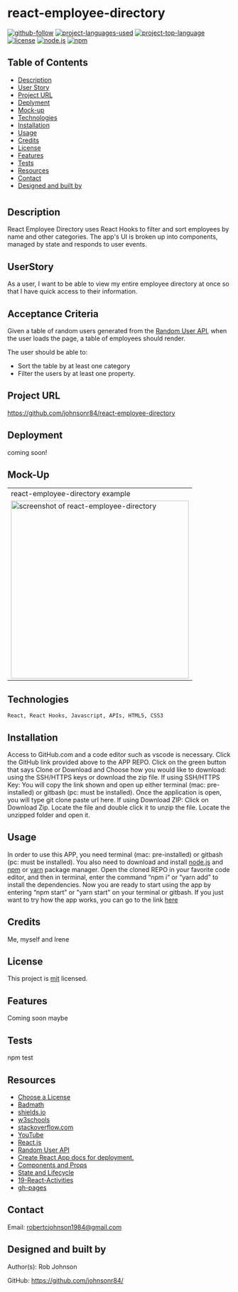 # react-employee-directory

  [![github-follow](https://img.shields.io/github/followers/johnsonr84?label=Follow&logoColor=lightgrey&style=social)](https://github.com/johnsonr84)
  [![project-languages-used](https://img.shields.io/github/languages/count/johnsonr84/readme-generator?color=orange)](https://github.com/johnsonr84/react-employee-directory)
  [![project-top-language](https://img.shields.io/github/languages/top/johnsonr84/readme-generator?color=yellow)](https://github.com/johnsonr84/react-employee-directory)
  [![license](https://img.shields.io/badge/license-mit-brightgreen.svg)](https://choosealicense.com/licenses/mit/)
  [![node.js](https://img.shields.io/node/v/c?color=brightgreen)](https://nodejs.org/en/)
  [![npm](https://img.shields.io/npm/v/npm?color=blue&logo=npm)](https://www.npmjs.com/package/inquirer)

  ## Table of Contents 
  * [Description](#Description)
  * [User Story](#UserStory)
  * [Project URL](#Project-URL)
  * [Deplyment](#Deployment)
  * [Mock-up](#Mock-up)
  * [Technologies](#Technologies)
  * [Installation](#Installation)
  * [Usage](#Usage)
  * [Credits](#Credits)
  * [License](#License)
  * [Features](#Features)
  * [Tests](#Tests)
  * [Resources](#Resources)
  * [Contact](#Contact)
  * [Designed and built by](#Designed-and-built-by)
  #
  
  ## Description 
  React Employee Directory uses React Hooks to filter and sort employees by name and other categories.
  The app's UI is broken up into components, managed by state and responds to user events. 

  ## UserStory 
  
  As a user, I want to be able to view my entire employee directory at once 
  so that I have quick access to their information.
  
  ## Acceptance Criteria
  Given a table of random users generated from the [Random User API](https://randomuser.me/), 
  when the user loads the page, a table of employees should render.

  The user should be able to:
  * Sort the table by at least one category
  * Filter the users by at least one property.
  
  ## Project URL
  https://github.com/johnsonr84/react-employee-directory

  ## Deployment
  coming soon!

  ## Mock-Up
  <table>
    <tr>
      <td>react-employee-directory example</td>
    </tr>
    <tr>
      <td><img src="" height=400 alt="screenshot of react-employee-directory"></td>
    </tr>
  </table>

  ## Technologies 
  ```
  React, React Hooks, Javascript, APIs, HTML5, CSS3 
  ```

  ## Installation 
   Access to GitHub.com and a code editor such as vscode is necessary. Click the GitHub link provided above to the APP REPO. Click on the green button that says Clone or Download and Choose how you would like to download: using the SSH/HTTPS keys or download the zip file. If using SSH/HTTPS Key: You will copy the link shown and open up either terminal (mac: pre-installed) or gitbash (pc: must be installed). Once the application is open, you will type git clone paste url here. If using Download ZIP: Click on Download Zip. Locate the file and double click it to unzip the file. Locate the unzipped folder and open it. 

  ## Usage 
  In order to use this APP, you need terminal (mac: pre-installed) or gitbash (pc: must be installed). You also need to download and install [node.js](https://nodejs.org/en/) and [npm](www.npmjs.com) or [yarn](https://yarnpkg.com/) package manager. Open the cloned REPO in your favorite code editor, and then in terminal, enter the command “npm i“ or “yarn add”  to install the dependencies.  Now you are ready to start using the app by entering “npm start” or "yarn start" on your terminal or gitbash. If you just want to try how the app works, you can go to the link [here](https://github.com/johnsonr84/react-employee-directory)

  ## Credits 
  Me, myself and Irene 

  ## License 
  This project is [mit](https://choosealicense.com/licenses/mit/) licensed.

  ## Features
  Coming soon maybe 

  ## Tests
  npm test 

  ## Resources
  * [Choose a License](https://choosealicense.com/)
  * [Badmath](https://img.shields.io/github/languages/top/nielsenjared/badmath)
  * [shields.io](https://shields.io/)
  * [w3schools](https://www.w3schools.com/)
  * [stackoverflow.com](https://stackoverflow.com/)
  * [YouTube](https://www.youtube.com/)
  * [React.js](https://reactjs.org/)
  * [Random User API](https://randomuser.me/)
  * [Create React App docs for deployment.](https://create-react-app.dev/docs/deployment/#github-pages)
  * [Components and Props](https://reactjs.org/docs/components-and-props.html#es6-classes)
  * [State and Lifecycle](https://reactjs.org/docs/state-and-lifecycle.html)
  * [19-React-Activities](19-React-Activities)
  * [gh-pages](https://www.npmjs.com/package/gh-pages)


  ## Contact
  Email: robertcjohnson1984@gmail.com 

  ## Designed and built by
  Author(s): Rob Johnson  

  GitHub: https://github.com/johnsonr84/ 
